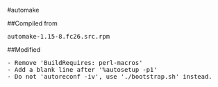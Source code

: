 #automake

##Compiled from
<pre>automake-1.15-8.fc26.src.rpm</pre>

##Modified
<pre>
- Remove 'BuildRequires: perl-macros'
- Add a blank line after '%autosetup -p1'
- Do not 'autoreconf -iv', use './bootstrap.sh' instead.
</pre>
